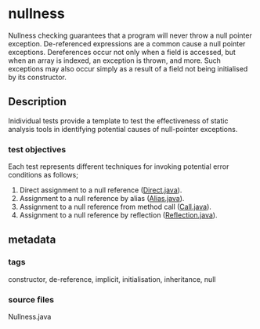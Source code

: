 # nullness
Nullness checking guarantees that a program will never throw a null pointer exception. 
De-referenced expressions are a common cause a null pointer exceptions. Dereferences occur not only 
when a field is accessed, but when an array is indexed, an exception is thrown, and more. Such 
exceptions may also occur simply as a result of a field not being initialised by its constructor.

## Description
Inidividual tests provide a template to test the effectiveness of static analysis tools in 
identifying potential causes of null-pointer exceptions.

### test objectives
Each test represents different techniques for invoking potential error conditions as follows;

1. Direct assignment to a null reference ([Direct.java](https://github.com/michaelemery/staticanalysis/blob/master/checker/nullness/Direct.java)).
2. Assignment to a null reference by alias ([Alias.java](https://github.com/michaelemery/staticanalysis/blob/master/checker/nullness/Alias.java)).
3. Assignment to a null reference from method call ([Call.java](https://github.com/michaelemery/staticanalysis/blob/master/checker/nullness/Call.java)).
4. Assignment to a null reference by reflection ([Reflection.java](https://github.com/michaelemery/staticanalysis/blob/master/checker/nullness/Reflection.java)).

## metadata

### tags
constructor, de-reference, implicit, initialisation, inheritance, null

### source files
Nullness.java

